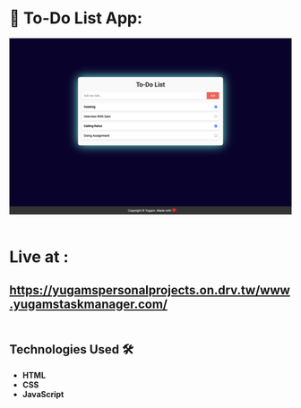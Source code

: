 # 📝 To-Do List App:

<img src="https://github.com/YugamPatel/TaskManager/blob/main/task-manager.png"><img><br><br>

# Live at : 
## https://yugamspersonalprojects.on.drv.tw/www.yugamstaskmanager.com/ <br><br>


## Technologies Used 🛠

- **HTML**
- **CSS**
- **JavaScript**
  
